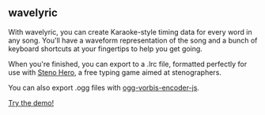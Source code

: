 wavelyric
---

With wavelyric, you can create Karaoke-style timing data for every word in any song. You'll have a waveform representation of the song and a bunch of keyboard shortcuts at your fingertips to help you get going.

When you're finished, you can export to a .lrc file, formatted perfectly for use with [Steno Hero](http://store.steampowered.com/app/449000/), a free typing game aimed at stenographers.

You can also export .ogg files with [ogg-vorbis-encoder-js](https://github.com/higuma/ogg-vorbis-encoder-js).

[Try the demo!](timothyaveni.com/wavelyric)